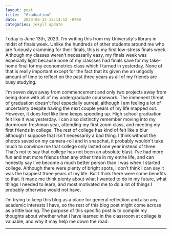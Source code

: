 ```yaml
---
layout: post
title:  "Graduation"
date:   2023-06-13 13:14:52 -0700
categories: jekyll update
---
```


Today is June 13th, 2023. I'm writing this from my University's library in midst of finals week. Unlike the hundreds of other students around me who are furiously cramming for their finals, this is my first low-stress finals week. Although my classes weren't necessarily easy, my finals week was especially light because none of my classses had finals save for my take-home final for my econometrics class which I turned in yesterday. None of that is really important except for the fact that its given me an ungodly amount of time to reflect on the past three years as all of my friends are busy studying.

I'm seven days away from commencement and only two projects away from being done with all of my undergraduate coursework. The immenent threat of graduation doesn't feel especially surreal, although I am feeling a lot of uncertainty despite having the next couple years of my life mapped out. However, it does feel like time keeps speeding up. High school graduation felt like it was yesterday. I can also distinctly remember moving into my dormroom freshman year, attending my first zoom class, and meeting my first friends in college. The rest of college has kind of felt like a blur although I suppose that isn't necessarily a bad thing. I think without the photos saved on my camera-roll and in snapchat, it probably wouldn't take much to convince me that college only lasted one year instead of three. That’s not to say that college has not been an absolute blast. I’ve had more fun and met more friends than any other time in my entire life, and can honestly say I’ve become a much better person than I was when I started college. Although there were plenty of bright spots, I don’t think I can say it was the happiest three years of my life. But I think there were some benefits to that. It made me think plenty about what I wanted to do in my future, what things I needed to learn, and most motivated me to do a lot of things I probably otherwise would not have. 

I’m trying to keep this blog as a place for general reflection and also any academic interests I have, so the rest of this blog post might come across as a little boring. The purpose of this specific post is to compile my thoughts about whether what I have learned  in the classroom at college is valuable, and why it may help me down the road. 

********************************************************

